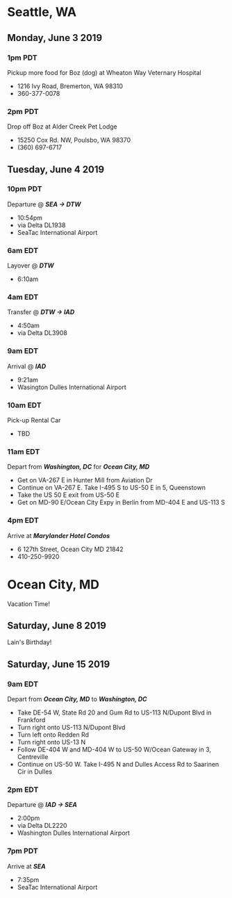 # Seattle, WA
## Monday, June 3 2019
### 1pm PDT
Pickup more food for Boz (dog) at Wheaton Way Veternary Hospital

- 1216 Ivy Road, Bremerton, WA 98310
- 360-377-0078

### 2pm PDT
Drop off Boz at Alder Creek Pet Lodge

- 15250 Cox Rd. NW, Poulsbo, WA 98370
- (360) 697-6717

## Tuesday, June 4 2019
### 10pm PDT
Departure @ ***SEA -> DTW***

- 10:54pm
- via Delta DL1938
- SeaTac International Airport

### 6am EDT
Layover @ ***DTW***

- 6:10am

### 4am EDT
Transfer @ ***DTW -> IAD***

- 4:50am
- via Delta DL3908

### 9am EDT
Arrival @ ***IAD***

- 9:21am
- Wasington Dulles International Airport

### 10am EDT
Pick-up Rental Car

- TBD

### 11am EDT
Depart from ***Washington, DC*** for ***Ocean City, MD***

- Get on VA-267 E in Hunter Mill from Aviation Dr
- Continue on VA-267 E. Take I-495 S to US-50 E in 5, Queenstown
- Take the US 50 E exit from US-50 E
- Get on MD-90 E/Ocean City Expy in Berlin from MD-404 E and US-113 S

### 4pm EDT
Arrive at ***Marylander Hotel Condos***

- 6 127th Street, Ocean City MD 21842
- 410-250-9920

# Ocean City, MD
Vacation Time!

## Saturday, June 8 2019
Lain's Birthday!

## Saturday, June 15 2019
### 9am EDT
Depart from ***Ocean City, MD*** to ***Washington, DC***

- Take DE-54 W, State Rd 20 and Gum Rd to US-113 N/Dupont Blvd in Frankford
- Turn right onto US-113 N/Dupont Blvd
- Turn left onto Redden Rd
- Turn right onto US-13 N
- Follow DE-404 W and MD-404 W to US-50 W/Ocean Gateway in 3, Centreville
- Continue on US-50 W. Take I-495 N and Dulles Access Rd to Saarinen Cir in Dulles

### 2pm EDT
Departure @ ***IAD -> SEA***

- 2:00pm
- via Delta DL2220
- Washington Dulles International Airport

### 7pm PDT
Arrive at ***SEA***

- 7:35pm
- SeaTac International Airport
